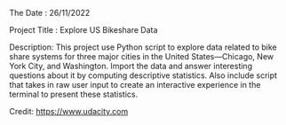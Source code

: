 The Date :
26/11/2022

Project Title :
Explore US Bikeshare Data

Description:
This project use Python script to explore data related to bike share systems for three major cities in the United States—Chicago, New York City, and Washington. Import the data and answer interesting questions about it by computing descriptive statistics. Also include script that takes in raw user input to create an interactive experience in the terminal to present these statistics.

Credit:
https://www.udacity.com
